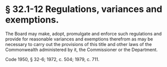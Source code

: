 # § 32.1-12 Regulations, variances and exemptions.

<p>The Board may make, adopt, promulgate and enforce such regulations and provide for reasonable variances and exemptions therefrom as may be necessary to carry out the provisions of this title and other laws of the Commonwealth administered by it, the Commissioner or the Department.</p><p>Code 1950, § 32-6; 1972, c. 504; 1979, c. 711.</p>